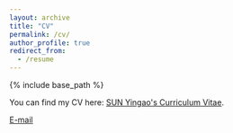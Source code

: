 ```yaml
---
layout: archive
title: "CV"
permalink: /cv/
author_profile: true
redirect_from:
  - /resume
---
```


{% include base_path %}

You can find my CV here: [SUN Yingao's Curriculum Vitae](../assets/OCR_Sample.JPG).

[E-mail](mailto:yingao.sun@alumni.ust.hk)
